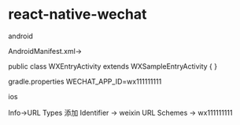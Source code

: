 # react-native-wechat


android

AndroidManifest.xml->
<activity android:name=".wxapi.WXEntryActivity" android:label="@string/app_name" android:exported="true" />

public class WXEntryActivity extends WXSampleEntryActivity {
}

gradle.properties
WECHAT_APP_ID=wx111111111


ios

 Info->URL Types 添加 Identifier -> weixin URL Schemes -> wx111111111
